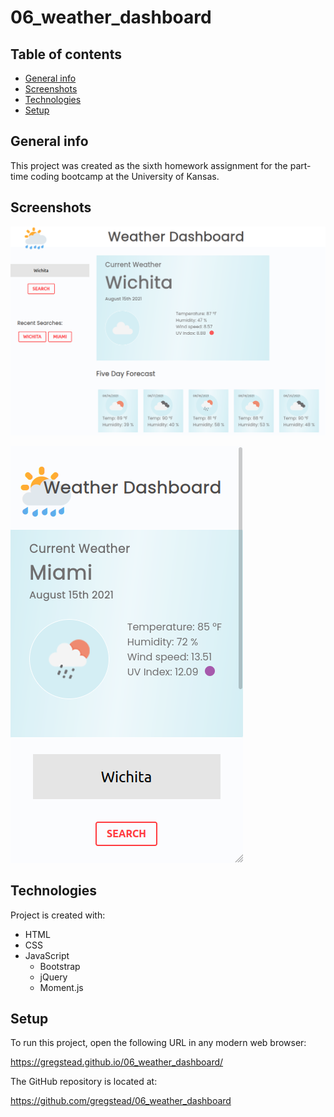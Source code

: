 # 06_weather_dashboard

## Table of contents

* [General info](#general-info)
* [Screenshots](#screenshots)
* [Technologies](#technologies)
* [Setup](#setup)

## General info

This project was created as the sixth homework assignment for the part-time coding bootcamp at the University of Kansas.

## Screenshots

![Weather Dashboard screenshot 1](./assets/screenshot1.png "Weather Dashboard in action!")

![Weather Dashboard screenshot 2](./assets/screenshot2.png "Weather Dashboard in action!")

## Technologies

Project is created with:

* HTML
* CSS
* JavaScript
  * Bootstrap
  * jQuery
  * Moment.js

## Setup

To run this project, open the following URL in any modern web browser:

https://gregstead.github.io/06_weather_dashboard/

The GitHub repository is located at:

https://github.com/gregstead/06_weather_dashboard